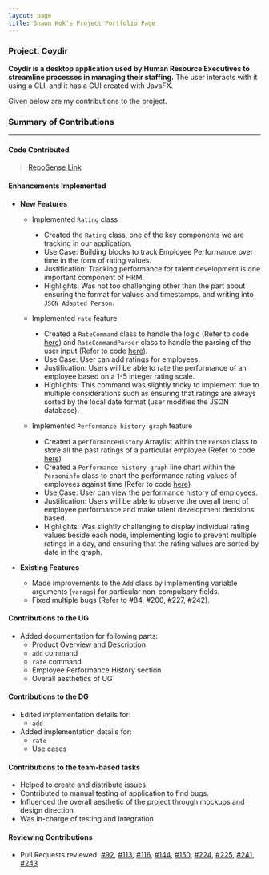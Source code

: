 ```yaml
---
layout: page
title: Shawn Kok's Project Portfolio Page
---
```


### Project: Coydir

**Coydir is a desktop application used by Human Resource Executives to streamline processes in managing their staffing.**
The user interacts with it using a CLI, and it has a GUI created with JavaFX.

Given below are my contributions to the project.

### Summary of Contributions

---

#### Code Contributed

>[RepoSense Link](https://nus-cs2103-ay2223s1.github.io/tp-dashboard/?search=&sort=groupTitle&sortWithin=title&timeframe=commit&mergegroup=&groupSelect=groupByRepos&breakdown=true&checkedFileTypes=docs~functional-code~test-code~other&since=2022-09-16&tabOpen=true&tabType=authorship&zFR=false&tabAuthor=Kok-je&tabRepo=AY2223S1-CS2103T-T15-1%2Ftp%5Bmaster%5D&authorshipIsMergeGroup=false&authorshipFileTypes=docs~functional-code~test-code~other&authorshipIsBinaryFileTypeChecked=false&authorshipIsIgnoredFilesChecked=false)

#### Enhancements Implemented
* **New Features**
  * Implemented `Rating` class
    * Created the `Rating` class, one of the key components we are tracking in our application.
    * Use Case: Building blocks to track Employee Performance over time in the form of rating values.
    * Justification: Tracking performance for talent development is one important component of HRM.
    * Highlights: Was not too challenging other than the part about ensuring the format for values and timestamps, and writing into `JSON Adapted Person`.

  * Implemented `rate` feature
    * Created a `RateCommand` class to handle the logic (Refer to code [here](https://github.com/AY2223S1-CS2103T-T15-1/tp/blob/master/src/main/java/coydir/logic/commands/RateCommand.java))
    and `RateCommandParser` class to handle the parsing of the user input (Refer to code [here](https://github.com/AY2223S1-CS2103T-T15-1/tp/blob/master/src/main/java/coydir/logic/parser/RateCommandParser.java)).
    * Use Case: User can add ratings for employees.
    * Justification: Users will be able to rate the performance of an employee based on a 1-5 integer rating scale.
    * Highlights: This command was slightly tricky to implement due to multiple considerations such as ensuring that ratings are always sorted by the local date format (user modifies the JSON database).

  * Implemented `Performance history graph` feature
    * Created a `performanceHistory` Arraylist within the `Person` class to store all the past ratings of a particular employee (Refer to code [here](https://github.com/AY2223S1-CS2103T-T15-1/tp/blob/master/src/main/java/coydir/model/person/Person.java))
    * Created a `Performance history graph` line chart within the `Personinfo` class to chart the performance rating values of employees against time (Refer to code [here](https://github.com/AY2223S1-CS2103T-T15-1/tp/blob/master/src/main/java/coydir/ui/PersonInfo.java))
    * Use Case: User can view the performance history of employees.
    * Justification: Users will be able to observe the overall trend of employee performance and make talent development decisions based.
    * Highlights: Was slightly challenging to display individual rating values beside each node, implementing logic to prevent multiple ratings in a day, and ensuring that the rating values are sorted by date in the graph.

* **Existing Features**
  * Made improvements to the `Add` class by implementing variable arguments (`varags`) for particular non-compulsory fields.
  * Fixed multiple bugs (Refer to #84, #200, #227, #242).

#### Contributions to the UG
* Added documentation for following parts:
  * Product Overview and Description
  * `add` command
  * `rate` command
  * Employee Performance History section
  * Overall aesthetics of UG 

#### Contributions to the DG
* Edited implementation details for:
  * `add`
* Added implementation details for:
  * `rate`
  * Use cases

#### Contributions to the team-based tasks
* Helped to create and distribute issues.
* Contributed to manual testing of application to find bugs.
* Influenced the overall aesthetic of the project through mockups and design direction
* Was in-charge of testing and Integration

#### Reviewing Contributions
* Pull Requests reviewed:
  [#92](https://github.com/AY2223S1-CS2103T-T15-1/tp/pull/92),
  [#113](https://github.com/AY2223S1-CS2103T-T15-1/tp/pull/113),
  [#116](https://github.com/AY2223S1-CS2103T-T15-1/tp/pull/116),
  [#144](https://github.com/AY2223S1-CS2103T-T15-1/tp/pull/144),
  [#150](https://github.com/AY2223S1-CS2103T-T15-1/tp/pull/150),
  [#224](https://github.com/AY2223S1-CS2103T-T15-1/tp/pull/224),
  [#225](https://github.com/AY2223S1-CS2103T-T15-1/tp/pull/225),
  [#241](https://github.com/AY2223S1-CS2103T-T15-1/tp/pull/241),
  [#243](https://github.com/AY2223S1-CS2103T-T15-1/tp/pull/243)
